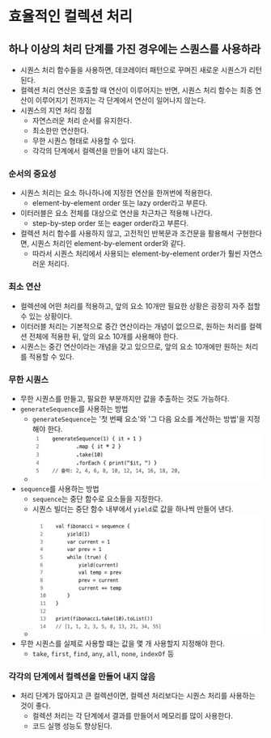 # 효율적인 컬렉션 처리

## 하나 이상의 처리 단계를 가진 경우에는 스퀀스를 사용하라

- 시퀀스 처리 함수들을 사용하면, 데코레이터 패턴으로 꾸며진 새로운 시퀀스가 리턴된다.
- 컬렉션 처리 연산은 호출할 때 연산이 이루어지는 반면, 시퀀스 처리 함수는 최종 연산이 이루어지기 전까지는 각 단계에서 연산이 일어나지 않는다.
- 시퀀스의 지연 처리 장점
	- 자연스러운 처리 순서를 유지한다.
	- 최소한만 연산한다.
	- 무한 시퀀스 형태로 사용할 수 있다.
	- 각각의 단계에서 컬렉션을 만들어 내지 않는다.

### 순서의 중요성

- 시퀀스 처리는 요소 하나하나에 지정한 연산을 한꺼번에 적용한다.
	- element-by-element order 또는 lazy order라고 부른다.
- 이터러블은 요소 전체를 대상으로 연산을 차근차근 적용해 나간다.
	- step-by-step order 또는 eager order라고 부른다.
- 컬렉션 처리 함수를 사용하지 않고, 고전적인 반복문과 조건문을 활용해서 구현한다면, 시퀀스 처리인 element-by-element order와 같다.
	- 따라서 시퀀스 처리에서 사용되는 element-by-element order가 훨씬 자연스러운 처리다.

### 최소 연산

- 컬렉션에 어떤 처리를 적용하고, 앞의 요소 10개만 필요한 상황은 굉장히 자주 접할 수 있는 상황이다.
- 이터러블 처리는 기본적으로 중간 연산이라는 개념이 없으므로, 원하는 처리를 컬렉션 전체에 적용한 뒤, 앞의 요소 10개를 사용해야 한다.
- 시퀀스는 중간 연산이라는 개념을 갖고 있으므로, 앞의 요소 10개에만 원하는 처리를 적용할 수 있다.

### 무한 시퀀스

- 무한 시퀀스를 만들고, 필요한 부분까지만 값을 추출하는 것도 가능하다.
- `generateSequence`를 사용하는 방법
	- `generateSequence`는 '첫 번째 요소'와 '그 다음 요소를 계산하는 방법'을 지정해야 한다.
	- ![](assets/Pasted%20image%2020230711112714.png)
- `sequence`를 사용하는 방법
	- `sequence`는 중단 함수로 요소들을 지정한다.
	- 시퀀스 빌더는 중단 함수 내부에서 `yield`로 값을 하나씩 만들어 낸다.
	- ![](assets/Pasted%20image%2020230711113247.png)
- 무한 시퀀스를 실제로 사용할 떄는 값을 몇 개 사용할지 지정해야 한다.
	- `take`, `first`, `find`, `any`, `all`, `none`, `indexOf` 등

### 각각의 단계에서 컬렉션을 만들어 내지 않음

- 처리 단계가 많아지고 큰 컬렉션이면, 컬렉션 처리보다는 시퀀스 처리를 사용하는 것이 좋다.
	- 컬렉션 처리는 각 단계에서 결과를 만들어서 메모리를 많이 사용한다.
	- 코드 실행 성능도 향상된다.